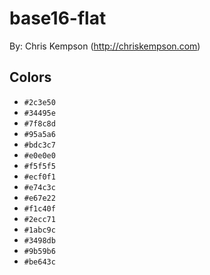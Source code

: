 # base16-flat

By: Chris Kempson (http://chriskempson.com)

## Colors

* `#2c3e50`
* `#34495e`
* `#7f8c8d`
* `#95a5a6`
* `#bdc3c7`
* `#e0e0e0`
* `#f5f5f5`
* `#ecf0f1`
* `#e74c3c`
* `#e67e22`
* `#f1c40f`
* `#2ecc71`
* `#1abc9c`
* `#3498db`
* `#9b59b6`
* `#be643c`
